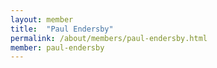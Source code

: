 ```yaml
---
layout: member
title:  "Paul Endersby"
permalink: /about/members/paul-endersby.html
member: paul-endersby
---
```

